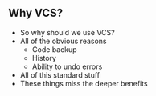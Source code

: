 Why VCS?
--------

<aside class="notes">

  * So why should we use VCS?
  * All of the obvious reasons
    * Code backup
    * History
    * Ability to undo errors
  * All of this standard stuff
  * These things miss the deeper benefits

</aside>

<!--

VCS is where all things code are stored.

But VCS does a lot more than that. VCS should be the backbone of how you work.
It provides good ways to isolate changes, gives you rollback, allows you to
understand how things were changed.

-->
